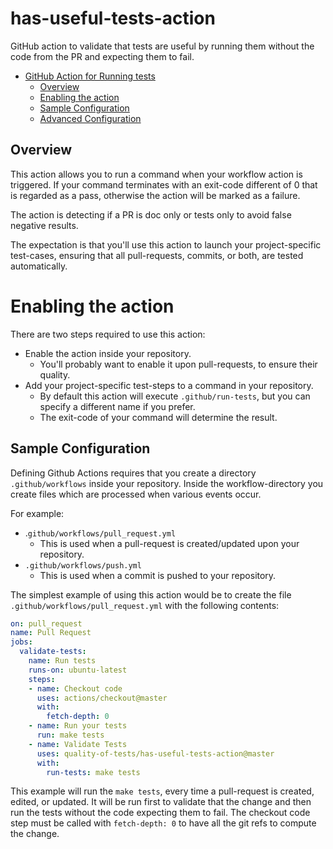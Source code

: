 # has-useful-tests-action

GitHub action to validate that tests are useful by running them without the code from the PR and expecting them to fail.

* [GitHub Action for Running tests](#github-action-for-running-tests)
  * [Overview](#overview)
  * [Enabling the action](#enabling-the-action)
  * [Sample Configuration](#sample-configuration)
  * [Advanced Configuration](#advanced-configuration)

## Overview

This action allows you to run a command when your workflow action is triggered.  If your command terminates with an exit-code different of 0 that is regarded as a pass, otherwise the action will be marked as a failure.

The action is detecting if a PR is doc only or tests only to avoid false negative results.

The expectation is that you'll use this action to launch your project-specific test-cases, ensuring that all pull-requests, commits, or both, are tested automatically.

# Enabling the action

There are two steps required to use this action:

* Enable the action inside your repository.
  * You'll probably want to enable it upon pull-requests, to ensure their quality.
* Add your project-specific test-steps to a command in your repository.
  * By default this action will execute `.github/run-tests`, but you can specify a different name if you prefer.
  * The exit-code of your command will determine the result.

## Sample Configuration

Defining Github Actions requires that you create a directory `.github/workflows` inside your repository.  Inside the workflow-directory you create files which are processed when various events occur.

For example:

* .`github/workflows/pull_request.yml`
  * This is used when a pull-request is created/updated upon your repository.
* `.github/workflows/push.yml`
  * This is used when a commit is pushed to your repository.

The simplest example of using this action would be to create the file `.github/workflows/pull_request.yml` with the following contents:

```yml
on: pull_request
name: Pull Request
jobs:
  validate-tests:
    name: Run tests
    runs-on: ubuntu-latest
    steps:
    - name: Checkout code
      uses: actions/checkout@master
      with:
        fetch-depth: 0
    - name: Run your tests
      run: make tests
    - name: Validate Tests
      uses: quality-of-tests/has-useful-tests-action@master
      with:
        run-tests: make tests
```

This example will run the `make tests`, every time a pull-request is
created, edited, or updated. It will be run first to validate that the
change and then run the tests without the code expecting them to
fail. The checkout code step must be called with `fetch-depth: 0` to
have all the git refs to compute the change.
